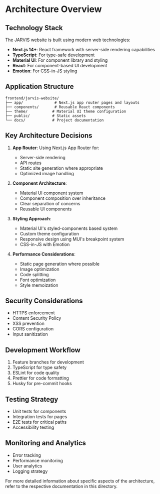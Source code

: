 # Architecture Overview

## Technology Stack

The JARVIS website is built using modern web technologies:

- **Next.js 14+**: React framework with server-side rendering capabilities
- **TypeScript**: For type-safe development
- **Material UI**: For component library and styling
- **React**: For component-based UI development
- **Emotion**: For CSS-in-JS styling

## Application Structure

```
frontend/jarvis-website/
├── app/              # Next.js app router pages and layouts
├── components/       # Reusable React components
├── theme/           # Material UI theme configuration
├── public/          # Static assets
└── docs/            # Project documentation
```

## Key Architecture Decisions

1. **App Router**: Using Next.js App Router for:
   - Server-side rendering
   - API routes
   - Static site generation where appropriate
   - Optimized image handling

2. **Component Architecture**:
   - Material UI component system
   - Component composition over inheritance
   - Clear separation of concerns
   - Reusable UI components

3. **Styling Approach**:
   - Material UI's styled-components based system
   - Custom theme configuration
   - Responsive design using MUI's breakpoint system
   - CSS-in-JS with Emotion

4. **Performance Considerations**:
   - Static page generation where possible
   - Image optimization
   - Code splitting
   - Font optimization
   - Style memoization

## Security Considerations

- HTTPS enforcement
- Content Security Policy
- XSS prevention
- CORS configuration
- Input sanitization

## Development Workflow

1. Feature branches for development
2. TypeScript for type safety
3. ESLint for code quality
4. Prettier for code formatting
5. Husky for pre-commit hooks

## Testing Strategy

- Unit tests for components
- Integration tests for pages
- E2E tests for critical paths
- Accessibility testing

## Monitoring and Analytics

- Error tracking
- Performance monitoring
- User analytics
- Logging strategy

For more detailed information about specific aspects of the architecture, refer to the respective documentation in this directory. 